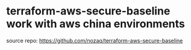 # terraform-aws-secure-baseline  work with aws china environments

source repo: https://github.com/nozaq/terraform-aws-secure-baseline


